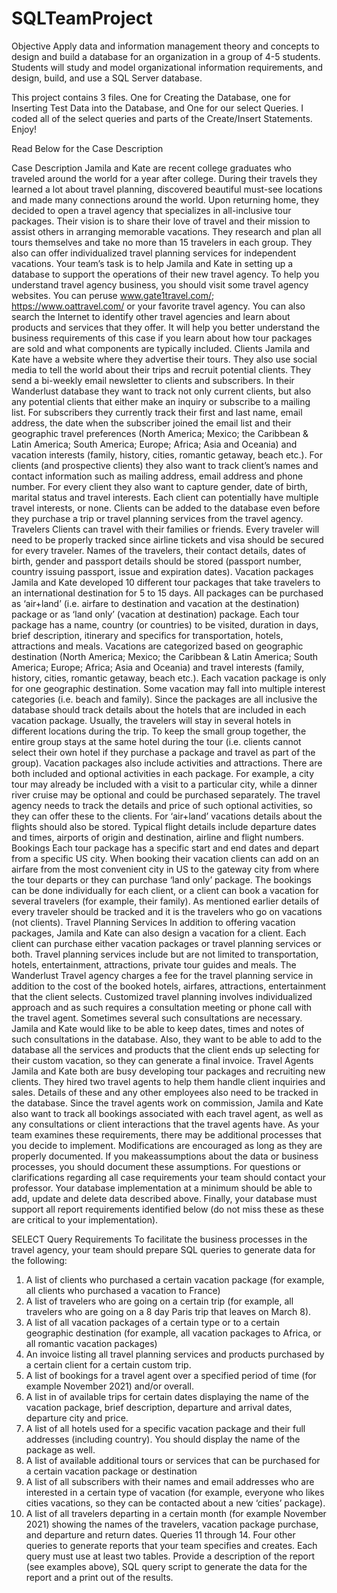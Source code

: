 # SQLTeamProject
Objective
Apply data and information management theory and concepts to design and build a database for an organization in a group of 4-5 students. Students will study and model organizational information requirements, and design, build, and use a SQL Server database.

This project contains 3 files. One for Creating the Database, one for Inserting Test Data into the Database, and One for our select Queries. I coded all of the select queries and parts of the Create/Insert Statements. Enjoy!

Read Below for the Case Description

Case Description
Jamila and Kate are recent college graduates who traveled around the world for a year after college. During their travels they learned a lot about travel planning, discovered beautiful must-see locations and made many connections around the world. Upon returning home, they decided to open a travel agency that specializes in all-inclusive tour packages. Their vision is to share their love of travel and their mission to assist others in arranging memorable vacations. They research and plan all tours themselves and take no more than 15 travelers in each group. They also can offer individualized travel planning services for independent vacations.
Your team’s task is to help Jamila and Kate in setting up a database to support the operations of their new travel agency. To help you understand travel agency business, you should visit some travel agency websites. You can peruse www.gate1travel.com/; https://www.oattravel.com/ or your favorite travel agency. You can also search the Internet to identify other travel agencies and learn about products and services that they offer. It will help you better understand the business requirements of this case if you learn about how tour packages are sold and what components are typically included.
Clients
Jamila and Kate have a website where they advertise their tours. They also use social media to tell the world about their trips and recruit potential clients. They send a bi-weekly email newsletter to clients and subscribers. In their Wanderlust database they want to track not only current clients, but also any potential clients that either make an inquiry or subscribe to a mailing list. For subscribers they currently track their first and last name, email address, the date when the subscriber joined the email list and their geographic travel preferences (North America; Mexico; the Caribbean & Latin America; South America; Europe; Africa; Asia and Oceania) and vacation interests (family, history, cities, romantic getaway, beach etc.). For clients (and prospective clients) they also want to track client’s names and contact information such as mailing address, email address and phone number. For every client they also want to capture gender, date of birth, marital status and travel interests. Each client can potentially have multiple travel interests, or none. Clients can be added to the database even before they purchase a trip or travel planning services from the travel agency.
Travelers
Clients can travel with their families or friends. Every traveler will need to be properly tracked since airline tickets and visa should be secured for every traveler. Names of the travelers, their contact details, dates of birth, gender and passport details should be stored (passport number, country issuing passport, issue and expiration dates).
Vacation packages
Jamila and Kate developed 10 different tour packages that take travelers to an international destination for 5 to 15 days. All packages can be purchased as ‘air+land’ (i.e. airfare to destination and vacation at the destination) package or as ‘land only’ (vacation at destination) package. Each tour package has a name, country (or countries) to be visited, duration in days, brief description, itinerary and specifics for transportation, hotels, attractions and meals. Vacations are categorized based on geographic destination (North America; Mexico; the Caribbean & Latin America; South America; Europe; Africa; Asia and Oceania) and travel interests (family, history, cities, romantic getaway, beach etc.). Each vacation package is only for one geographic destination. Some vacation may fall into multiple interest categories (i.e. beach and family).
Since the packages are all inclusive the database should track details about the hotels that are included in each vacation package. Usually, the travelers will stay in several hotels in different locations during the trip. To keep the small group together, the entire group stays at the same hotel during the tour (i.e. clients cannot select their own hotel if they purchase a package and travel as part of the group).
Vacation packages also include activities and attractions. There are both included and optional activities in each package. For example, a city tour may already be included with a visit to a particular city, while a dinner river cruise may be optional and could be purchased separately. The travel agency needs to track the details and price of such optional activities, so they can offer these to the clients.
For ‘air+land’ vacations details about the flights should also be stored. Typical flight details include departure dates and times, airports of origin and destination, airline and flight numbers.
Bookings
Each tour package has a specific start and end dates and depart from a specific US city. When booking their vacation clients can add on an airfare from the most convenient city in US to the gateway city from where the tour departs or they can purchase ‘land only’ package. The bookings can be done individually for each client, or a client can book a vacation for several travelers (for example, their family). As mentioned earlier details of every traveler should be tracked and it is the travelers who go on vacations (not clients).
Travel Planning Services
In addition to offering vacation packages, Jamila and Kate can also design a vacation for a client. Each client can purchase either vacation packages or travel planning services or both. Travel planning services include but are not limited to transportation, hotels, entertainment, attractions, private tour guides and meals. The Wanderlust Travel agency charges a fee for the travel planning service in addition to the cost of the booked hotels, airfares, attractions, entertainment that the client selects.
Customized travel planning involves individualized approach and as such requires a consultation meeting or phone call with the travel agent. Sometimes several such consultations are necessary. Jamila and Kate would like to be able to keep dates, times and notes of such consultations in the database. Also, they want to be able to add to the database all the services and products that the client ends up selecting for their custom vacation, so they can generate a final invoice.
Travel Agents
Jamila and Kate both are busy developing tour packages and recruiting new clients. They hired two travel agents to help them handle client inquiries and sales. Details of these and any other employees also need to be tracked in the database. Since the travel agents work on commission, Jamila and Kate also want to track all bookings associated with each travel agent, as well as any consultations or client interactions that the travel agents have.
As your team examines these requirements, there may be additional processes that you decide to implement. Modifications are encouraged as long as they are properly documented. If you makeassumptions about the data or business processes, you should document these assumptions. For questions or clarifications regarding all case requirements your team should contact your professor.
Your database implementation at a minimum should be able to add, update and delete data described above. Finally, your database must support all report requirements identified below (do not miss these as these are critical to your implementation).

SELECT Query Requirements
To facilitate the business processes in the travel agency, your team should prepare SQL queries to generate data for the following:
1. A list of clients who purchased a certain vacation package (for example, all clients who purchased a vacation to France)
2. A list of travelers who are going on a certain trip (for example, all travelers who are going on a 8 day Paris trip that leaves on March 8).
3. A list of all vacation packages of a certain type or to a certain geographic destination (for example, all vacation packages to Africa, or all romantic vacation packages)
4. An invoice listing all travel planning services and products purchased by a certain client for a certain custom trip.
5. A list of bookings for a travel agent over a specified period of time (for example November 2021) and/or overall.
6. A list in of available trips for certain dates displaying the name of the vacation package, brief description, departure and arrival dates, departure city and price.
7. A list of all hotels used for a specific vacation package and their full addresses (including country). You should display the name of the package as well.
8. A list of available additional tours or services that can be purchased for a certain vacation package or destination
9. A list of all subscribers with their names and email addresses who are interested in a certain type of vacation (for example, everyone who likes cities vacations, so they can be contacted about a new ‘cities’ package).
10. A list of all travelers departing in a certain month (for example November 2021) showing the names of the travelers, vacation package purchase, and departure and return dates.
Queries 11 through 14. Four other queries to generate reports that your team specifies and creates. Each query must use at least two tables. Provide a description of the report (see examples above), SQL query script to generate the data for the report and a print out of the results.
